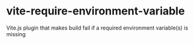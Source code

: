 # vite-require-environment-variable
Vite.js plugin that makes build fail if a required environment variable(s) is missing
